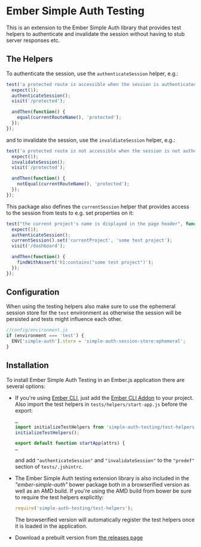 # Ember Simple Auth Testing

This is an extension to the Ember Simple Auth library that provides test
helpers to authenticate and invalidate the session without having to stub
server responses etc.

## The Helpers

To authenticate the session, use the `authenticateSession` helper, e.g.:

```js
test('a protected route is accessible when the session is authenticated', function() {
  expect(1);
  authenticateSession();
  visit('/protected');

  andThen(function() {
    equal(currentRouteName(), 'protected');
  });
});
```

and to invalidate the session, use the `invaldiateSession` helper, e.g.:

```js
test('a protected route is not accessible when the session is not authenticated', function() {
  expect(1);
  invalidateSession();
  visit('/protected');

  andThen(function() {
    notEqual(currentRouteName(), 'protected');
  });
});
```

This package also defines the `currentSession` helper that provides access to
the session from tests to e.g. set properties on it:

```js
test("the current project's name is displayed in the page header", function() {
  expect(1);
  authenticateSession();
  currentSession().set('currentProject', 'some test project');
  visit('/dashboard');

  andThen(function() {
    findWithAssert('h1:contains("some test project")');
  });
});
```

## Configuration

When using the testing helpers also make sure to use the ephemeral session
store for the `test` environment as otherwise the session will be persisted and
tests might influence each other.

```js
//config/environment.js
if (environment === 'test') {
  ENV['simple-auth'].store = 'simple-auth-session-store:ephemeral';
}
```

## Installation

To install Ember Simple Auth Testing in an Ember.js application there are
several options:

* If you're using [Ember CLI](https://github.com/stefanpenner/ember-cli), just
  add the
  [Ember CLI Addon](https://github.com/simplabs/ember-cli-simple-auth-testing)
  to your project. Also import the test helpers in `tests/helpers/start-app.js`
  before the export:

  ```js
  …
  import initializeTestHelpers from 'simple-auth-testing/test-helpers';
  initializeTestHelpers();

  export default function startApp(attrs) {
  …
  ```

  and add `"authenticateSession"` and `"invalidateSession"` to the `"predef"`
  section of `tests/.jshintrc`.

* The Ember Simple Auth testing extension library is also included in the
  _"ember-simple-auth"_ bower package both in a browserified version as well as
  an AMD build. If you're using the AMD build from bower be sure to require the
  test helpers explicitly:

  ```js
  require('simple-auth-testing/test-helpers');
  ```

  The browserified version will automatically register the test helpers once it
  is loaded in the application.
* Download a prebuilt version from
  [the releases page](https://github.com/simplabs/ember-simple-auth/releases)
